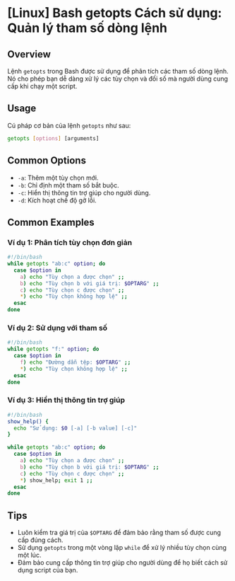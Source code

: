 # [Linux] Bash getopts Cách sử dụng: Quản lý tham số dòng lệnh

## Overview
Lệnh `getopts` trong Bash được sử dụng để phân tích các tham số dòng lệnh. Nó cho phép bạn dễ dàng xử lý các tùy chọn và đối số mà người dùng cung cấp khi chạy một script.

## Usage
Cú pháp cơ bản của lệnh `getopts` như sau:

```bash
getopts [options] [arguments]
```

## Common Options
- `-a`: Thêm một tùy chọn mới.
- `-b`: Chỉ định một tham số bắt buộc.
- `-c`: Hiển thị thông tin trợ giúp cho người dùng.
- `-d`: Kích hoạt chế độ gỡ lỗi.

## Common Examples

### Ví dụ 1: Phân tích tùy chọn đơn giản
```bash
#!/bin/bash
while getopts "ab:c" option; do
  case $option in
    a) echo "Tùy chọn a được chọn" ;;
    b) echo "Tùy chọn b với giá trị: $OPTARG" ;;
    c) echo "Tùy chọn c được chọn" ;;
    *) echo "Tùy chọn không hợp lệ" ;;
  esac
done
```

### Ví dụ 2: Sử dụng với tham số
```bash
#!/bin/bash
while getopts "f:" option; do
  case $option in
    f) echo "Đường dẫn tệp: $OPTARG" ;;
    *) echo "Tùy chọn không hợp lệ" ;;
  esac
done
```

### Ví dụ 3: Hiển thị thông tin trợ giúp
```bash
#!/bin/bash
show_help() {
  echo "Sử dụng: $0 [-a] [-b value] [-c]"
}

while getopts "ab:c" option; do
  case $option in
    a) echo "Tùy chọn a được chọn" ;;
    b) echo "Tùy chọn b với giá trị: $OPTARG" ;;
    c) echo "Tùy chọn c được chọn" ;;
    *) show_help; exit 1 ;;
  esac
done
```

## Tips
- Luôn kiểm tra giá trị của `$OPTARG` để đảm bảo rằng tham số được cung cấp đúng cách.
- Sử dụng `getopts` trong một vòng lặp `while` để xử lý nhiều tùy chọn cùng một lúc.
- Đảm bảo cung cấp thông tin trợ giúp cho người dùng để họ biết cách sử dụng script của bạn.